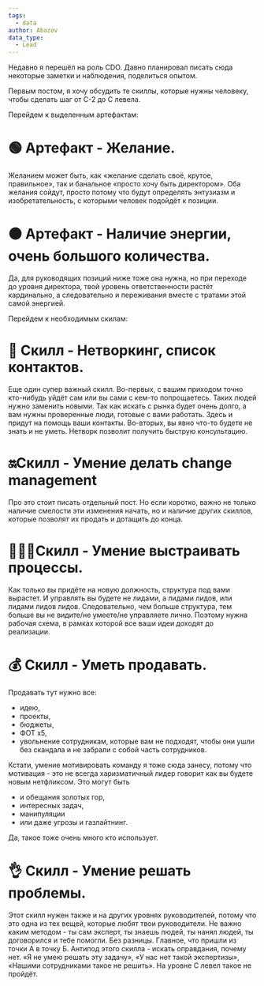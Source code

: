 ```yaml
---
tags:
  - data
author: Abazov
data_type:
  - Lead
---
```

Недавно я перешёл на роль CDO. Давно планировал писать сюда некоторые заметки и наблюдения, поделиться опытом.  
  
Первым постом, я хочу обсудить те скиллы, которые нужны человеку, чтобы сделать шаг от С-2 до С левела.  
  
Перейдем к выделенным артефактам:  
  
# 🟢 Артефакт - Желание.  
Желанием может быть, как «желание сделать своё, крутое, правильное», так и банальное «просто хочу быть директором». Оба желания сойдут, просто потому что будут определять энтузиазм и изобретательность, с которыми человек подойдёт к позиции.  
  
# 🟠 Артефакт - Наличие энергии, очень большого количества.  
Да, для руководящих позиций ниже тоже она нужна, но при переходе до уровня директора, твой уровень ответственности растёт кардинально, а следовательно и переживания вместе с тратами этой самой энергией.  
  
Перейдем к необходимым скилам:  
  
# 💬 Скилл - Нетворкинг, список контактов.  
Еще один супер важный скилл. Во-первых, с вашим приходом точно кто-нибудь уйдёт сам или вы сами с кем-то попрощаетесь. Таких людей нужно заменить новыми. Так как искать с рынка будет очень долго, а вам нужны проверенные люди, готовые с вами работать. Здесь и придут на помощь ваши контакты. Во-вторых, вы явно что-то будете не знать и не уметь. Нетворк позволит получить быструю консультацию.  
  
# 🔛Скилл -  Умение делать change management  
Про это стоит писать отдельный пост. Но если коротко, важно не только наличие смелости эти изменения начать, но и наличие других скиллов, которые позволят их продать и дотащить до конца.  
  
# 🧑🏻‍💻Скилл - Умение выстраивать процессы.  
Как только вы придёте на новую должность, структура под вами вырастет. И управлять вы будете не лидами, а лидами лидов, или лидами лидов лидов. Следовательно, чем больше структура, тем больше вы не видите/не умеете/не управляете лично. Поэтому нужна рабочая схема, в рамках которой все ваши идеи доходят до реализации.  
  
# 💰 Скилл -  Уметь продавать.  
Продавать тут нужно все: 
- идею,
- проекты,
- бюджеты,
- ФОТ х5,
- увольнение сотрудникам, которые вам не подходят, чтобы они ушли без скандала и не забрали с собой часть сотрудников.

Кстати, умение мотивировать команду я тоже сюда занесу, потому что мотивация - это не всегда харизматичный лидер говорит как вы будете новым нетфликсом. 
Это могут быть 
- и обещания золотых гор,
- интересных задач,
- манипуляции 
- или даже угрозы и газлайтнинг. 

Да, такое тоже очень много кто использует.  
  
# 👌 Скилл - Умение решать проблемы.  
Этот скилл нужен также и на других уровнях руководителей, потому что это одна из тех вещей, которые любят твои руководители. Не важно каким методом - ты сам эксперт, ты знаешь людей, ты нанял людей, ты договорился и тебе помогли. Без разницы. Главное, что пришли из точки А в точку Б. Антипод этого скилла - искать оправдания, почему нет. «Я не умею решать эту задачу», «У нас нет такой экспертизы», «Нашими сотрудниками такое не решить». На уровне С левел такое не пройдёт.  
  